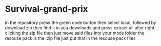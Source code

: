 # Survival-grand-prix
in the repository press the green code button
then select local, followed by download zip
then find it in you downloads
and press extract all after right clicking the zip file
then just move said files into your mods folder
the resouse pack is the .zip file just put that in the resouse pack files
